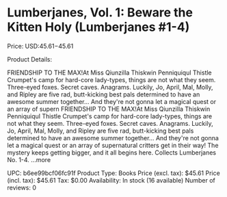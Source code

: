 # Lumberjanes, Vol. 1: Beware the Kitten Holy (Lumberjanes #1-4)

Price: USD:$45.61-$45.61

Product Details:

FRIENDSHIP TO THE MAX!At Miss Qiunzilla Thiskwin Penniquiqul Thistle Crumpet's camp for hard-core lady-types, things are not what they seem. Three-eyed foxes. Secret caves. Anagrams. Luckily, Jo, April, Mal, Molly, and Ripley are five rad, butt-kicking best pals determined to have an awesome summer together... And they're not gonna let a magical quest or an array of supern FRIENDSHIP TO THE MAX!At Miss Qiunzilla Thiskwin Penniquiqul Thistle Crumpet's camp for hard-core lady-types, things are not what they seem. Three-eyed foxes. Secret caves. Anagrams. Luckily, Jo, April, Mal, Molly, and Ripley are five rad, butt-kicking best pals determined to have an awesome summer together... And they're not gonna let a magical quest or an array of supernatural critters get in their way! The mystery keeps getting bigger, and it all begins here. Collects Lumberjanes No. 1-4. ...more

UPC: b6ee99bcf06fc91f
Product Type: Books
Price (excl. tax): $45.61
Price (incl. tax): $45.61
Tax: $0.00
Availability: In stock (16 available)
Number of reviews: 0